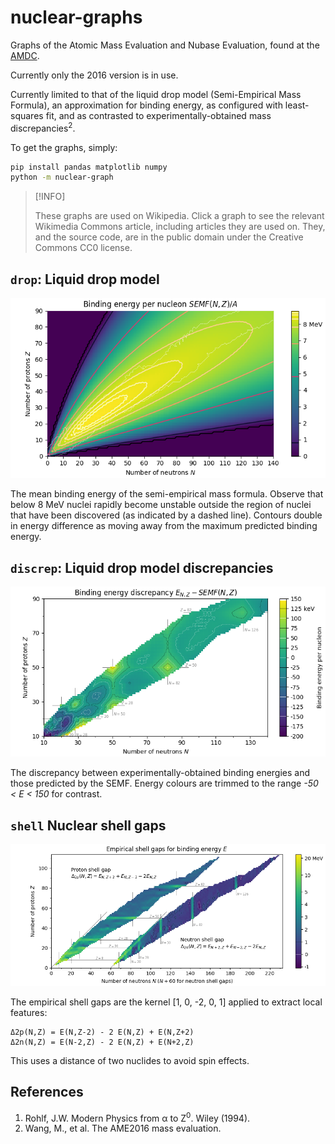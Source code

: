 # nuclear-graphs

Graphs of the Atomic Mass Evaluation and Nubase Evaluation, found at the [AMDC](https://www-nds.iaea.org/amdc/).

Currently only the 2016 version is in use.

Currently limited to that of the liquid drop model (Semi-Empirical Mass Formula), an approximation for binding energy, as configured with least-squares fit, and as contrasted to experimentally-obtained mass discrepancies<sup>2</sup>.

To get the graphs, simply:

```sh
pip install pandas matplotlib numpy
python -m nuclear-graph
```

> [!INFO]
>
> These graphs are used on Wikipedia. Click a graph to see the relevant Wikimedia Commons article, including articles they are used on.
> They, and the source code, are in the public domain under the Creative Commons CC0 license.

## `drop`: Liquid drop model
<a href="https://commons.wikimedia.org/wiki/File:Semi-empirical_mass_formula.png">
  <img src="img/2016/drop.png"/>
</a>

The mean binding energy of the semi-empirical mass formula. Observe that below 8 MeV nuclei rapidly become unstable outside the region of nuclei that have been discovered (as indicated by a dashed line). Contours double in energy difference as moving away from the maximum predicted binding energy. 

## `discrep`: Liquid drop model discrepancies
<a href="https://commons.wikimedia.org/wiki/File:Semi-empirical_mass_formula_discrepancy.png">
  <img src="img/2016/discrep.png"/>
</a>

The discrepancy between experimentally-obtained binding energies and those predicted by the SEMF. Energy colours are trimmed to the range *-50 < E < 150* for contrast.

## `shell` Nuclear shell gaps

<a href="https://commons.wikimedia.org/wiki/File:Empirical_Shell_Gap.png">
  <img src="img/2016/shell.png"/>
</a>

The empirical shell gaps are the kernel [1, 0, -2, 0, 1] applied to extract local features:
```
Δ2p(N,Z) = E(N,Z-2) - 2 E(N,Z) + E(N,Z+2) 
Δ2n(N,Z) = E(N-2,Z) - 2 E(N,Z) + E(N+2,Z)
```

This uses a distance of two nuclides to avoid spin effects.

## References

1. Rohlf, J.W. Modern Physics from &alpha; to Z<sup>0</sup>. Wiley (1994).
2. Wang, M., et al. The AME2016 mass evaluation.

